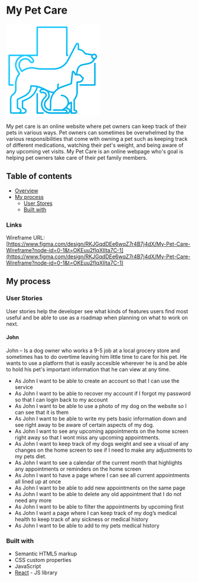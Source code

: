 # My Pet Care
<!-- ![My Pet Care Logo](./src/assets/My%20Pet%20Care%20Logo%20Blue.png) -->
<img src="./src/assets/My%20Pet%20Care%20Logo%20Blue.png" style="display:block, margin: auto; width:50%; height: auto"/>

My pet care is an online website where pet owners can keep track of their pets in various ways. Pet owners can sometimes be overwhelmed by the various responsibilities that come with owning a pet such as keeping track of different medications, watching their pet's weight, and being aware of any upcoming vet visits. My Pet Care is an online webpage who's goal is helping pet owners take care of their pet family members.

## Table of contents

<!-- - [Overview](#overview)
  - [The challenge](#the-challenge)
  - [Screenshot](#screenshot)
  - [Links](#links)
- [My process](#my-process)
  - [Built with](#built-with)
  - [What I learned](#what-i-learned)
  - [Continued development](#continued-development)
  - [Useful resources](#useful-resources)
- [Author](#author)
- [Acknowledgments](#acknowledgments) -->

- [Overview](#overview)
- [My process](#my-process)
  - [User Stores](#user-stories)
  - [Built with](#built-with)
<!-- ## Overview -->

<!-- ### The challenge

Users should be able to:

- Hide/Show the answer to a question when the question is clicked
- Navigate the questions and hide/show answers using keyboard navigation alone
- View the optimal layout for the interface depending on their device's screen size
- See hover and focus states for all interactive elements on the page -->

<!-- ### Screenshot

![](./screenshot.jpg)

Add a screenshot of your solution. The easiest way to do this is to use Firefox to view your project, right-click the page and select "Take a Screenshot". You can choose either a full-height screenshot or a cropped one based on how long the page is. If it's very long, it might be best to crop it.

Alternatively, you can use a tool like [FireShot](https://getfireshot.com/) to take the screenshot. FireShot has a free option, so you don't need to purchase it. 

Then crop/optimize/edit your image however you like, add it to your project, and update the file path in the image above.

** -->

### Links
Wireframe URL: [https://www.figma.com/design/RKJGqdDEe6wqZ7r4B7j4dX/My-Pet-Care-Wireframe?node-id=0-1&t=OKEuu2flqXIIta7C-1](https://www.figma.com/design/RKJGqdDEe6wqZ7r4B7j4dX/My-Pet-Care-Wireframe?node-id=0-1&t=OKEuu2flqXIIta7C-1)

<!-- - Solution URL: [Add solution URL here](https://your-solution-url.com)
- Live Site URL: [Add live site URL here](https://your-live-site-url.com) -->

## My process

### User Stories
User stories help the developer see what kinds of features users find most useful and be able to use as a roadmap when planning on what to work on next.

#### John
John –  Is a dog owner who works a 9-5 job at a local grocery store and sometimes has to do overtime leaving him little time to care for his pet. He wants to use a platform that is easily accesible wherever he is and be able to hold his pet's important information that he can view at any time.

- As John I want to be able to create an account so that I can use the service
-	As John I want to be able to recover my account if I forgot my password so that I can login back to my account
-	As John I want to be able to use a photo of my dog on the website so I can see that it is them
-	As John I want to be able to write my pets basic information down and see right away to be aware of certain aspects of my dog.
-	As John I want to see any upcoming appointments on the home screen right away so that I wont miss any upcoming appointments.
-	As John I want to keep track of my dogs weight and see a visual of any changes on the home screen to see if I need to make any adjustments to my pets diet.
-	As John I want to see a calendar of the current month that highlights any appointments or reminders on the home screen 
-	As John I want to have a page where I can see all current appointments all lined up at once
-	As John I want to be able to add new appointments on the same page
-	As John I want to be able to delete any old appointment that I do not need any more
-	As John I want to be able to filter the appointments by upcoming first
-	As John I want a page where I can keep track of my dog’s medical health to keep track of any sickness or medical history
-	As John I want to be able to add to my pets medical history


### Built with
- Semantic HTML5 markup
- CSS custom properties
- JavaScript
- [React](https://reactjs.org/) - JS library
<!-- - Semantic HTML5 markup
- CSS custom properties
- Flexbox
- CSS Grid
- Mobile-first workflow
- [React](https://reactjs.org/) - JS library
- [Next.js](https://nextjs.org/) - React framework
- [Styled Components](https://styled-components.com/) - For styles -->



<!-- ### What I learned

Use this section to recap over some of your major learnings while working through this project. Writing these out and providing code samples of areas you want to highlight is a great way to reinforce your own knowledge.

To see how you can add code snippets, see below:

```html
<h1>Some HTML code I'm proud of</h1>
```
```css
.proud-of-this-css {
  color: papayawhip;
}
```
```js
const proudOfThisFunc = () => {
  console.log('🎉')
}
```

If you want more help with writing markdown, we'd recommend checking out [The Markdown Guide](https://www.markdownguide.org/) to learn more.

-->

<!-- ### Continued development

Use this section to outline areas that you want to continue focusing on in future projects. These could be concepts you're still not completely comfortable with or techniques you found useful that you want to refine and perfect. -->



<!-- ### Useful resources

- [Example resource 1](https://www.example.com) - This helped me for XYZ reason. I really liked this pattern and will use it going forward.
- [Example resource 2](https://www.example.com) - This is an amazing article which helped me finally understand XYZ. I'd recommend it to anyone still learning this concept.

**Note: Delete this note and replace the list above with resources that helped you during the challenge. These could come in handy for anyone viewing your solution or for yourself when you look back on this project in the future.** -->

<!-- ## Author

- Website - [Add your name here](https://www.your-site.com)
- Frontend Mentor - [@yourusername](https://www.frontendmentor.io/profile/yourusername)
- Twitter - [@yourusername](https://www.twitter.com/yourusername)

**Note: Delete this note and add/remove/edit lines above based on what links you'd like to share.** -->

<!-- ## Acknowledgments

This is where you can give a hat tip to anyone who helped you out on this project. Perhaps you worked in a team or got some inspiration from someone else's solution. This is the perfect place to give them some credit.

**Note: Delete this note and edit this section's content as necessary. If you completed this challenge by yourself, feel free to delete this section entirely.** -->
